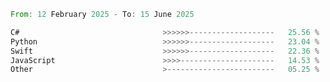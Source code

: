 <!--START_SECTION:Languages-->

```rust
From: 12 February 2025 - To: 15 June 2025

C#                                >>>>>>-------------------   25.56 %
Python                            >>>>>>-------------------   23.04 %
Swift                             >>>>>>-------------------   22.36 %
JavaScript                        >>>>---------------------   14.53 %
Other                             >------------------------   05.25 %
```

<!--END_SECTION:Languages-->
